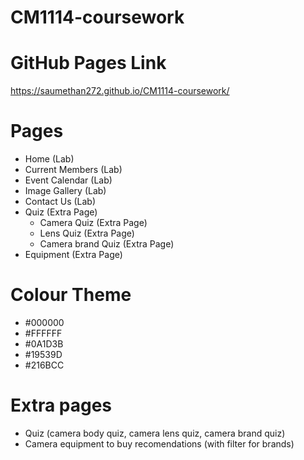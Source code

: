 # CM1114-coursework

# GitHub Pages Link

https://saumethan272.github.io/CM1114-coursework/

# Pages

- Home (Lab)
- Current Members (Lab)
- Event Calendar (Lab)
- Image Gallery (Lab)
- Contact Us (Lab)
- Quiz (Extra Page)
    - Camera Quiz (Extra Page)
    - Lens Quiz (Extra Page)
    - Camera brand Quiz (Extra Page)
- Equipment (Extra Page)


# Colour Theme

- #000000
- #FFFFFF
- #0A1D3B 
- #19539D 
- #216BCC 

# Extra pages

- Quiz (camera body quiz, camera lens quiz, camera brand quiz)
- Camera equipment to buy recomendations (with filter for brands)

